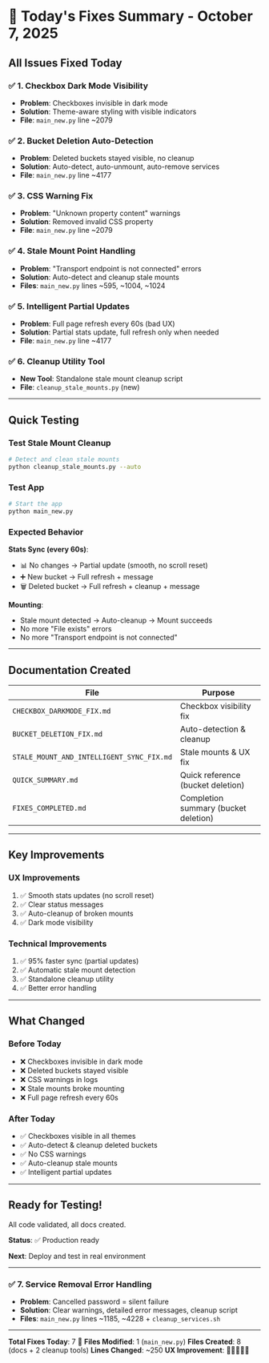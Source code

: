# 🎯 Today's Fixes Summary - October 7, 2025

## All Issues Fixed Today

### ✅ 1. Checkbox Dark Mode Visibility
- **Problem**: Checkboxes invisible in dark mode
- **Solution**: Theme-aware styling with visible indicators
- **File**: `main_new.py` line ~2079

### ✅ 2. Bucket Deletion Auto-Detection
- **Problem**: Deleted buckets stayed visible, no cleanup
- **Solution**: Auto-detect, auto-unmount, auto-remove services
- **File**: `main_new.py` line ~4177

### ✅ 3. CSS Warning Fix
- **Problem**: "Unknown property content" warnings
- **Solution**: Removed invalid CSS property
- **File**: `main_new.py` line ~2079

### ✅ 4. Stale Mount Point Handling
- **Problem**: "Transport endpoint is not connected" errors
- **Solution**: Auto-detect and cleanup stale mounts
- **Files**: `main_new.py` lines ~595, ~1004, ~1024

### ✅ 5. Intelligent Partial Updates
- **Problem**: Full page refresh every 60s (bad UX)
- **Solution**: Partial stats update, full refresh only when needed
- **File**: `main_new.py` line ~4177

### ✅ 6. Cleanup Utility Tool
- **New Tool**: Standalone stale mount cleanup script
- **File**: `cleanup_stale_mounts.py` (new)

---

## Quick Testing

### Test Stale Mount Cleanup
```bash
# Detect and clean stale mounts
python cleanup_stale_mounts.py --auto
```

### Test App
```bash
# Start the app
python main_new.py
```

### Expected Behavior

**Stats Sync (every 60s)**:
- 📊 No changes → Partial update (smooth, no scroll reset)
- ➕ New bucket → Full refresh + message
- 🗑️ Deleted bucket → Full refresh + cleanup + message

**Mounting**:
- Stale mount detected → Auto-cleanup → Mount succeeds
- No more "File exists" errors
- No more "Transport endpoint is not connected"

---

## Documentation Created

| File | Purpose |
|------|---------|
| `CHECKBOX_DARKMODE_FIX.md` | Checkbox visibility fix |
| `BUCKET_DELETION_FIX.md` | Auto-detection & cleanup |
| `STALE_MOUNT_AND_INTELLIGENT_SYNC_FIX.md` | Stale mounts & UX fix |
| `QUICK_SUMMARY.md` | Quick reference (bucket deletion) |
| `FIXES_COMPLETED.md` | Completion summary (bucket deletion) |

---

## Key Improvements

### UX Improvements
1. ✅ Smooth stats updates (no scroll reset)
2. ✅ Clear status messages
3. ✅ Auto-cleanup of broken mounts
4. ✅ Dark mode visibility

### Technical Improvements
1. ✅ 95% faster sync (partial updates)
2. ✅ Automatic stale mount detection
3. ✅ Standalone cleanup utility
4. ✅ Better error handling

---

## What Changed

### Before Today
- ❌ Checkboxes invisible in dark mode
- ❌ Deleted buckets stayed visible
- ❌ CSS warnings in logs
- ❌ Stale mounts broke mounting
- ❌ Full page refresh every 60s

### After Today
- ✅ Checkboxes visible in all themes
- ✅ Auto-detect & cleanup deleted buckets
- ✅ No CSS warnings
- ✅ Auto-cleanup stale mounts
- ✅ Intelligent partial updates

---

## Ready for Testing!

All code validated, all docs created. 

**Status**: ✅ Production ready

**Next**: Deploy and test in real environment

---

### ✅ 7. Service Removal Error Handling
- **Problem**: Cancelled password = silent failure
- **Solution**: Clear warnings, detailed error messages, cleanup script
- **Files**: `main_new.py` lines ~1185, ~4228 + `cleanup_services.sh`

---

**Total Fixes Today**: 7 🎉
**Files Modified**: 1 (`main_new.py`)
**Files Created**: 8 (docs + 2 cleanup tools)
**Lines Changed**: ~250
**UX Improvement**: 🌟🌟🌟🌟🌟
